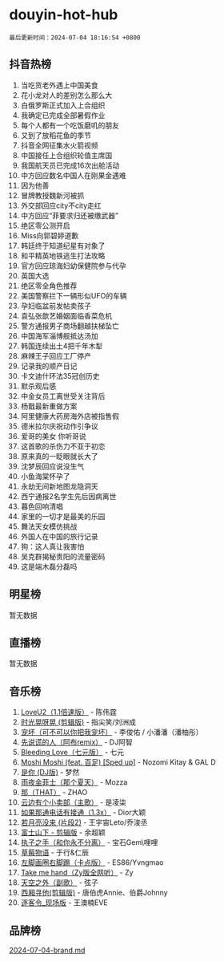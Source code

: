 # douyin-hot-hub

`最后更新时间：2024-07-04 18:16:54 +0800`

## 抖音热榜

1. 当吃货老外遇上中国美食
1. 花小龙对人的差别怎么那么大
1. 白俄罗斯正式加入上合组织
1. 我确定已完成全部暑假作业
1. 每个人都有一个吃饭磨叽的朋友
1. 又到了放稻花鱼的季节
1. 抖音全网征集水火箭视频
1. 中国接任上合组织轮值主席国
1. 我国航天员已完成16次出舱活动
1. 中方回应数名中国人在刚果金遇难
1. 因为他善
1. 冒牌教授魏新河被抓
1. 外交部回应city不city走红
1. 中方回应“菲要求归还被缴武器”
1. 绝区零公测开启
1. Miss向郭碧婷道歉
1. 韩廷终于知道纪星有对象了
1. 和平精英地铁逃生打法攻略
1. 官方回应琼海妇幼保健院参与代孕
1. 英国大选
1. 绝区零全角色推荐
1. 美国警察拦下一辆形似UFO的车辆
1. 孕妇临盆前发帖卖孩子
1. 袁弘张歆艺婚姻面临香菜危机
1. 警方通报男子商场翻越扶梯坠亡
1. 中国海军淄博舰抵达汤加
1. 韩国连续出土4把千年木犁
1. 麻辣王子回应工厂停产
1. 记录我的顺产日记
1. 卡文迪什环法35冠创历史
1. 默杀观后感
1. 中金女员工离世受关注背后
1. 杨戬最新重做方案
1. 阿里健康大药房海外店被指售假
1. 德米拉尔庆祝动作引争议
1. 爱哥的美女 你听哥说
1. 这首歌的杀伤力不亚于初恋
1. 原来真的一眨眼就长大了
1. 沈梦辰回应说没生气
1. 小鱼海棠怀孕了
1. 永劫无间新地图龙隐洞天
1. 西宁通报2名学生先后因病离世
1. 暮色回响清唱
1. 家里的一切才是最美的乐园
1. 舞法天女模仿挑战
1. 外国人在中国的旅行记录
1. 狗：这人真让我害怕
1. 吴克群揭秘贵阳的流量密码
1. 这是端木磊分磊吗

## 明星榜

暂无数据

## 直播榜

暂无数据

## 音乐榜

1. [LoveU2（1.1倍速版）](https://sf3-cdn-tos.douyinstatic.com/obj/tos-cn-ve-2774/oQMeDffLaEmgMwgCOEMAFCI6INzoFPgWdD0rsa) - 陈伟霆
1. [时光晃呀晃 (剪辑版)](https://sf5-hl-cdn-tos.douyinstatic.com/obj/tos-cn-ve-2774/o8ACeQem3gwI1x3GIYGAfKG0LJebKFRJDwRwyW) - 指尖笑/刘洲成
1. [宠坏（可不可以你把我宠坏）](https://sf5-hl-cdn-tos.douyinstatic.com/obj/tos-cn-ve-2774/ocWI8ft2gd0rAfXKzvKGeMQM6fVLTLfA8UJzwl) - 李俊佑 / 小潘潘（潘柚彤）
1. [先说谎的人（阿布remix）](https://sf5-hl-cdn-tos.douyinstatic.com/obj/tos-cn-ve-2774/owQtOFmAzBgxBKDOYfeCTQTgE9cDORrOQqmCZy) - DJ阿智
1. [Bleeding Love（七元版）](https://sf5-hl-cdn-tos.douyinstatic.com/obj/tos-cn-ve-2774/oEgC9eZFHQ1MfSRnrfkzFp8AayDWqAQMABBgUs) - 七元
1. [Moshi Moshi (feat. 百足) [Sped up]](https://sf5-hl-cdn-tos.douyinstatic.com/obj/tos-cn-ve-2774/ocCPFQcXJLeroaIdQLIGAoeeYM3OAUYGDguHXz) - Nozomi Kitay & GAL D
1. [是你 (DJ版)](https://sf5-hl-cdn-tos.douyinstatic.com/obj/tos-cn-ve-2774/1ec766e572b34c42853ce6315d426850) - 梦然
1. [雨夜金菲士（那个夏天）](https://sf3-cdn-tos.douyinstatic.com/obj/tos-cn-ve-2774/osPmPLDWQBBE2Z6bftCgYwkFaF4pEYEneXaZQs) - Mozza
1. [那（THAT）](https://sf5-hl-cdn-tos.douyinstatic.com/obj/tos-cn-ve-2774/oIIWGeBZCnlGx9tl0gFlCfwlQbj7QWAD8HYAGg) - ZHAO
1. [云边有个小卖部（主歌）](https://sf3-cdn-tos.douyinstatic.com/obj/tos-cn-ve-2774/okvgzOZylLA4WYUHkAhpy5DrCiqAmBjiMIkJp) - 是凌柒
1. [如果那通电话有接通（1.3x）](https://sf5-hl-cdn-tos.douyinstatic.com/obj/tos-cn-ve-2774/ocJeJKhUhAJG8EYZiEFfGFAPkD3beMQ5mwDv1e) - Dior大颖
1. [若月亮没来 (片段2)](https://sf5-hl-cdn-tos.douyinstatic.com/obj/tos-cn-ve-2774/ocQavLLjkCOeDxGyYeIMGgNAIwJ0QXE1Ve3Fzv) - 王宇宙Leto/乔浚丞
1. [富士山下 - 剪辑版](https://sf3-cdn-tos.douyinstatic.com/obj/tos-cn-ve-2774/o4QGmeUZhQXvtC5BDkogeQni8WbdCBUJEYI12v) - 余超颖
1. [执子之手（和你永不分离）](https://sf5-hl-cdn-tos.douyinstatic.com/obj/tos-cn-ve-2774/oU4mUWISThYfqtA61VOl8PAQGeK2LGGQfFCZfY) - 宝石Gem\哩哩
1. [草莓物语](https://sf5-hl-cdn-tos.douyinstatic.com/obj/tos-cn-ve-2774/okynhJ7jEAIIZBfsLgYMEI8QC3WbQNN66RKzhT) - 于行&仁辰
1. [左脚画圈右脚踢（卡点版）](https://sf5-hl-cdn-tos.douyinstatic.com/obj/tos-cn-ve-2774/oAoAIr8BJv8B7W4CEBMsaSfDWrAiF4izwIDMJg) - ES86/Yvngmao
1. [Take me hand（Zy版全网听）](https://sf5-hl-cdn-tos.douyinstatic.com/obj/tos-cn-ve-2774/owyUoUuVpA1I7BiszAYMSqbGseWQw8P7Ea2BiR) - Zy
1. [天空之外（副歌）](https://sf5-hl-cdn-tos.douyinstatic.com/obj/tos-cn-ve-2774/oAYn0BTp8jS8iSyZSHMUWAikyvAWI1c7aiJTr) - 弦子
1. [西厢寻他(剪辑版)](https://sf5-hl-cdn-tos.douyinstatic.com/obj/tos-cn-ve-2774/oUsAVfAQKlRNxEv5qxvIB8o5qmIWUcXbzJKJhw) - 唐伯虎Annie、伯爵Johnny
1. [逐客令_现场版](https://sf5-hl-cdn-tos.douyinstatic.com/obj/tos-cn-ve-2774/okjvqFftEMAIgLPvI8f4MT5CZVyxmDQdBOwjBv) - 王澳楠EVE

## 品牌榜

[2024-07-04-brand.md](2024-07-04-brand.md)
